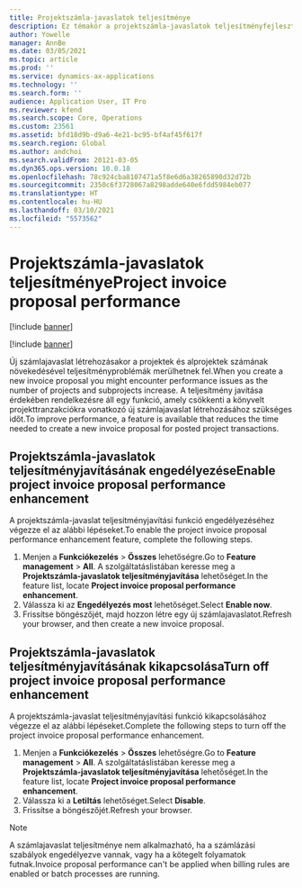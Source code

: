 ```yaml
---
title: Projektszámla-javaslatok teljesítménye
description: Ez témakör a projektszámla-javaslatok teljesítményfejlesztéséről nyújt tájékoztatást.
author: Yowelle
manager: AnnBe
ms.date: 03/05/2021
ms.topic: article
ms.prod: ''
ms.service: dynamics-ax-applications
ms.technology: ''
ms.search.form: ''
audience: Application User, IT Pro
ms.reviewer: kfend
ms.search.scope: Core, Operations
ms.custom: 23561
ms.assetid: bfd18d9b-d9a6-4e21-bc95-bf4af45f617f
ms.search.region: Global
ms.author: andchoi
ms.search.validFrom: 20121-03-05
ms.dyn365.ops.version: 10.0.18
ms.openlocfilehash: 78c924cba8107471a5f8e6d6a38265890d32d72b
ms.sourcegitcommit: 2350c6f3728067a8298adde640e6fdd5984eb077
ms.translationtype: HT
ms.contentlocale: hu-HU
ms.lasthandoff: 03/10/2021
ms.locfileid: "5573562"
---
```

# <a name="project-invoice-proposal-performance"></a><span data-ttu-id="08f89-103">Projektszámla-javaslatok teljesítménye</span><span class="sxs-lookup"><span data-stu-id="08f89-103">Project invoice proposal performance</span></span>

[!include [banner](../includes/banner.md)]

[!include [banner](../includes/preview-banner.md)]

<span data-ttu-id="08f89-104">Új számlajavaslat létrehozásakor a projektek és alprojektek számának növekedésével teljesítményproblémák merülhetnek fel.</span><span class="sxs-lookup"><span data-stu-id="08f89-104">When you create a new invoice proposal you might encounter performance issues as the number of projects and subprojects increase.</span></span> <span data-ttu-id="08f89-105">A teljesítmény javítása érdekében rendelkezésre áll egy funkció, amely csökkenti a könyvelt projekttranzakciókra vonatkozó új számlajavaslat létrehozásához szükséges időt.</span><span class="sxs-lookup"><span data-stu-id="08f89-105">To improve performance, a feature is available that reduces the time needed to create a new invoice proposal for posted project transactions.</span></span>

## <a name="enable-project-invoice-proposal-performance-enhancement"></a><span data-ttu-id="08f89-106">Projektszámla-javaslatok teljesítményjavításának engedélyezése</span><span class="sxs-lookup"><span data-stu-id="08f89-106">Enable project invoice proposal performance enhancement</span></span>
<span data-ttu-id="08f89-107">A projektszámla-javaslat teljesítményjavítási funkció engedélyezéséhez végezze el az alábbi lépéseket.</span><span class="sxs-lookup"><span data-stu-id="08f89-107">To enable the project invoice proposal performance enhancement feature, complete the following steps.</span></span>

1.  <span data-ttu-id="08f89-108">Menjen a **Funkciókezelés** > **Összes** lehetőségre.</span><span class="sxs-lookup"><span data-stu-id="08f89-108">Go to **Feature management** > **All**.</span></span> <span data-ttu-id="08f89-109">A szolgáltatáslistában keresse meg a **Projektszámla-javaslatok teljesítményjavítása** lehetőséget.</span><span class="sxs-lookup"><span data-stu-id="08f89-109">In the feature list, locate **Project invoice proposal performance enhancement**.</span></span>
2.  <span data-ttu-id="08f89-110">Válassza ki az **Engedélyezés most** lehetőséget.</span><span class="sxs-lookup"><span data-stu-id="08f89-110">Select **Enable now**.</span></span>
3.  <span data-ttu-id="08f89-111">Frissítse böngészőjét, majd hozzon létre egy új számlajavaslatot.</span><span class="sxs-lookup"><span data-stu-id="08f89-111">Refresh your browser, and then create a new invoice proposal.</span></span>

## <a name="turn-off-project-invoice-proposal-performance-enhancement"></a><span data-ttu-id="08f89-112">Projektszámla-javaslatok teljesítményjavításának kikapcsolása</span><span class="sxs-lookup"><span data-stu-id="08f89-112">Turn off project invoice proposal performance enhancement</span></span>
<span data-ttu-id="08f89-113">A projektszámla-javaslat teljesítményjavítási funkció kikapcsolásához végezze el az alábbi lépéseket.</span><span class="sxs-lookup"><span data-stu-id="08f89-113">Complete the following steps to turn off the project invoice proposal performance enhancement.</span></span>

1.  <span data-ttu-id="08f89-114">Menjen a **Funkciókezelés** > **Összes** lehetőségre.</span><span class="sxs-lookup"><span data-stu-id="08f89-114">Go to **Feature management** > **All**.</span></span> <span data-ttu-id="08f89-115">A szolgáltatáslistában keresse meg a **Projektszámla-javaslatok teljesítményjavítása** lehetőséget.</span><span class="sxs-lookup"><span data-stu-id="08f89-115">In the feature list, locate **Project invoice proposal performance enhancement**.</span></span>
2.  <span data-ttu-id="08f89-116">Válassza ki a **Letiltás** lehetőséget.</span><span class="sxs-lookup"><span data-stu-id="08f89-116">Select **Disable**.</span></span>
3.  <span data-ttu-id="08f89-117">Frissítse a böngészőjét.</span><span class="sxs-lookup"><span data-stu-id="08f89-117">Refresh your browser.</span></span>

> [!NOTE]
> <span data-ttu-id="08f89-118">A számlajavaslat teljesítménye nem alkalmazható, ha a számlázási szabályok engedélyezve vannak, vagy ha a kötegelt folyamatok futnak.</span><span class="sxs-lookup"><span data-stu-id="08f89-118">Invoice proposal performance can't be applied when billing rules are enabled or batch processes are running.</span></span>
